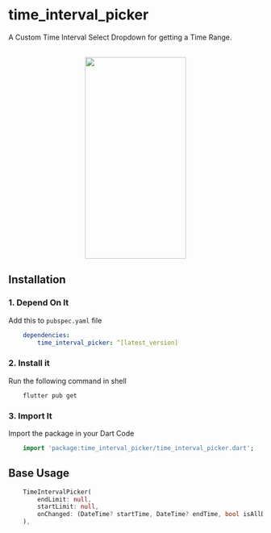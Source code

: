 # time_interval_picker

A Custom Time Interval Select Dropdown for getting a Time Range.
<br>
<br>
<p align="center">
    <img src="https://user-images.githubusercontent.com/54813606/150069276-79795b83-b6fd-49bb-92be-5a6737525e2e.gif" width=200 height=400>
</p>

## Installation

<h3> 1. Depend On It </h3>

Add this to `pubspec.yaml` file

```yaml
    dependencies:
        time_interval_picker: ^[latest_version]
```

<h3> 2. Install it </h3>

Run the following command in shell

```shell
    flutter pub get
```

<h3> 3. Import It </h3>

Import the package in your Dart Code

```dart
    import 'package:time_interval_picker/time_interval_picker.dart';    
```

## Base Usage

```dart
    TimeIntervalPicker(
        endLimit: null,
        startLimit: null,
        onChanged: (DateTime? startTime, DateTime? endTime, bool isAllDay) {},
    ),
```
